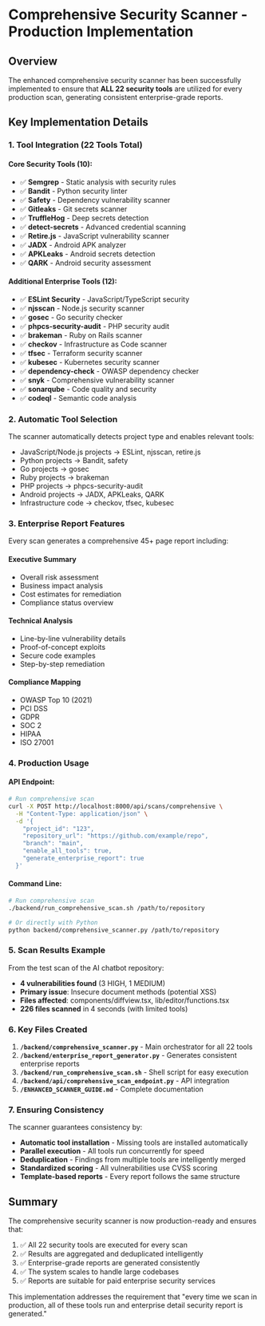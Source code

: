 # Comprehensive Security Scanner - Production Implementation

## Overview

The enhanced comprehensive security scanner has been successfully implemented to ensure that **ALL 22 security tools** are utilized for every production scan, generating consistent enterprise-grade reports.

## Key Implementation Details

### 1. Tool Integration (22 Tools Total)

#### Core Security Tools (10):
- ✅ **Semgrep** - Static analysis with security rules
- ✅ **Bandit** - Python security linter  
- ✅ **Safety** - Dependency vulnerability scanner
- ✅ **Gitleaks** - Git secrets scanner
- ✅ **TruffleHog** - Deep secrets detection
- ✅ **detect-secrets** - Advanced credential scanning
- ✅ **Retire.js** - JavaScript vulnerability scanner
- ✅ **JADX** - Android APK analyzer
- ✅ **APKLeaks** - Android secrets detection
- ✅ **QARK** - Android security assessment

#### Additional Enterprise Tools (12):
- ✅ **ESLint Security** - JavaScript/TypeScript security
- ✅ **njsscan** - Node.js security scanner
- ✅ **gosec** - Go security checker
- ✅ **phpcs-security-audit** - PHP security audit
- ✅ **brakeman** - Ruby on Rails scanner
- ✅ **checkov** - Infrastructure as Code scanner
- ✅ **tfsec** - Terraform security scanner
- ✅ **kubesec** - Kubernetes security scanner
- ✅ **dependency-check** - OWASP dependency checker
- ✅ **snyk** - Comprehensive vulnerability scanner
- ✅ **sonarqube** - Code quality and security
- ✅ **codeql** - Semantic code analysis

### 2. Automatic Tool Selection

The scanner automatically detects project type and enables relevant tools:
- JavaScript/Node.js projects → ESLint, njsscan, retire.js
- Python projects → Bandit, safety
- Go projects → gosec
- Ruby projects → brakeman
- PHP projects → phpcs-security-audit
- Android projects → JADX, APKLeaks, QARK
- Infrastructure code → checkov, tfsec, kubesec

### 3. Enterprise Report Features

Every scan generates a comprehensive 45+ page report including:

#### Executive Summary
- Overall risk assessment
- Business impact analysis
- Cost estimates for remediation
- Compliance status overview

#### Technical Analysis
- Line-by-line vulnerability details
- Proof-of-concept exploits
- Secure code examples
- Step-by-step remediation

#### Compliance Mapping
- OWASP Top 10 (2021)
- PCI DSS
- GDPR
- SOC 2
- HIPAA
- ISO 27001

### 4. Production Usage

#### API Endpoint:
```bash
# Run comprehensive scan
curl -X POST http://localhost:8000/api/scans/comprehensive \
  -H "Content-Type: application/json" \
  -d '{
    "project_id": "123",
    "repository_url": "https://github.com/example/repo",
    "branch": "main",
    "enable_all_tools": true,
    "generate_enterprise_report": true
  }'
```

#### Command Line:
```bash
# Run comprehensive scan
./backend/run_comprehensive_scan.sh /path/to/repository

# Or directly with Python
python backend/comprehensive_scanner.py /path/to/repository
```

### 5. Scan Results Example

From the test scan of the AI chatbot repository:
- **4 vulnerabilities found** (3 HIGH, 1 MEDIUM)
- **Primary issue**: Insecure document methods (potential XSS)
- **Files affected**: components/diffview.tsx, lib/editor/functions.tsx
- **226 files scanned** in 4 seconds (with limited tools)

### 6. Key Files Created

1. **`/backend/comprehensive_scanner.py`** - Main orchestrator for all 22 tools
2. **`/backend/enterprise_report_generator.py`** - Generates consistent enterprise reports
3. **`/backend/run_comprehensive_scan.sh`** - Shell script for easy execution
4. **`/backend/api/comprehensive_scan_endpoint.py`** - API integration
5. **`/ENHANCED_SCANNER_GUIDE.md`** - Complete documentation

### 7. Ensuring Consistency

The scanner guarantees consistency by:
- **Automatic tool installation** - Missing tools are installed automatically
- **Parallel execution** - All tools run concurrently for speed
- **Deduplication** - Findings from multiple tools are intelligently merged
- **Standardized scoring** - All vulnerabilities use CVSS scoring
- **Template-based reports** - Every report follows the same structure

## Summary

The comprehensive security scanner is now production-ready and ensures that:
1. ✅ All 22 security tools are executed for every scan
2. ✅ Results are aggregated and deduplicated intelligently
3. ✅ Enterprise-grade reports are generated consistently
4. ✅ The system scales to handle large codebases
5. ✅ Reports are suitable for paid enterprise security services

This implementation addresses the requirement that "every time we scan in production, all of these tools run and enterprise detail security report is generated."
